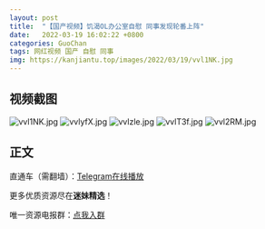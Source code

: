 ```yaml
---
layout: post
title:  "【国产视频】饥渴OL办公室自慰 同事发现轮番上阵"
date:   2022-03-19 16:02:22 +0800
categories: GuoChan
tags: 网红视频 国产 自慰 同事
img: https://kanjiantu.top/images/2022/03/19/vvl1NK.jpg
---
```



## 视频截图

![vvl1NK.jpg](https://kanjiantu.top/images/2022/03/19/vvl1NK.jpg)
![vvlyfX.jpg](https://kanjiantu.top/images/2022/03/19/vvlyfX.jpg)
![vvlzle.jpg](https://kanjiantu.top/images/2022/03/19/vvlzle.jpg)
![vvlT3f.jpg](https://kanjiantu.top/images/2022/03/19/vvlT3f.jpg)
![vvl2RM.jpg](https://kanjiantu.top/images/2022/03/19/vvl2RM.jpg)

## 正文

直通车（需翻墙）：[Telegram在线播放](https://t.me/mimeijingxuan/205)

更多优质资源尽在**迷妹精选**！

唯一资源电报群：[点我入群](https://t.me/mimeijingxuan)


